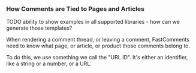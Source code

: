 ### How Comments are Tied to Pages and Articles

TODO ability to show examples in all supported libraries - how can we generate those templates?

When rendering a comment thread, or leaving a comment, FastComments need to know what page, or article, or product
those comments belong to.

To do this, we use something we call the "URL ID". It's either an identifier, like a string or a number, or a URL.

